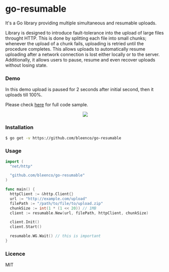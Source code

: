 # go-resumable

It's a Go library providing multiple simultaneous and resumable uploads.

Library is designed to introduce fault-tolerance into the upload of large files throught HTTP.
This is done by splitting each file into small chunks; whenever the upload of a chunk fails, uploading is retried until the procedure completes.
This allows uploads to automatically resume uploading after a network connection is lost either locally or to the server.
Additionally, it allows users to pause, resume and even recover uploads without losing state.

### Demo

In this demo upload is paused for 2 seconds after initial second, then it uploads till 100%.

Please check [here](https://github.com/bleenco/go-resumable/blob/master/examples/progress.go) for full code sample.

<p align="center">
  <img src="https://user-images.githubusercontent.com/1796022/32301133-e68eb2d2-bf5c-11e7-9f18-297c17facb7c.gif">
</p>

### Installation

```sh
$ go get -v https://github.com/bleenco/go-resumable
```

### Usage

```go
import (
  "net/http"

  "github.com/bleenco/go-resumable"
)

func main() {
  httpClient := &http.Client{}
  url := "http://example.com/upload"
  filePath := "/path/to/file/to/upload.zip"
  chunkSize := int(1 * (1 << 20)) // 1MB
  client := resumable.New(url, filePath, httpClient, chunkSize)

  client.Init()
  client.Start()

  resumable.WG.Wait() // this is important
}
```

### Licence

MIT
